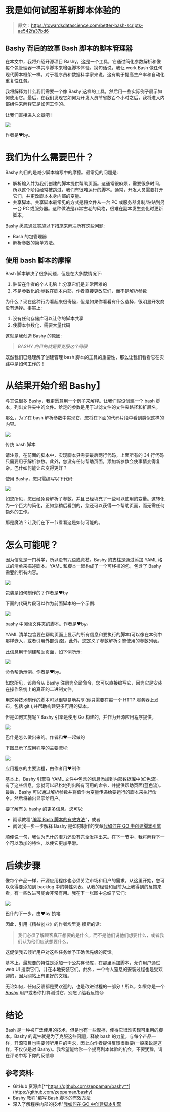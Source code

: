 # 我是如何试图革新脚本体验的

> 原文：<https://towardsdatascience.com/better-bash-scripts-ae542fa37bd6>

## Bashy 背后的故事 Bash 脚本的脚本管理器

在本文中，我将介绍开源项目 Bashy，这是一个工具，它通过简化参数解析和像每个包管理器一样共享脚本来增强脚本体验。换句话说，我让 work Bash 像任何现代脚本框架一样。对于程序员和数据科学家来说，这有助于提高生产率和自动化重复性任务。

我将解释为什么我们需要一个像 Bashy 这样的工具，然后用一些实际例子展示如何使用它。最后，在我们发现它如何为开发人员节省数百个小时之后，我将进入内部组件来解释它是如何工作的。

让我们直接进入文章吧！

![](img/2ac78c6e19cfc2710552b94b0de50046.png)

作者是❤️by。

# 我们为什么需要巴什？

Bashy 的目的是减少脚本编写中的摩擦。最常见的问题是:

*   解析输入并为我们创建的脚本提供帮助页面。这通常很麻烦，需要很多时间，所以这个阶段经常被跳过，我们有很难运行的脚本。通常，开发人员需要打开它们，并更改脚本本身内部的变量。
*   共享脚本。共享脚本最常见的方式是将文件从一台 PC 或服务器复制/粘贴到另一台 PC 或服务器。这种做法是非常古老的风格，很难在副本发生变化时更新脚本。

Bashy 愿意通过实施以下措施来解决所有这些问题:

*   Bash 的包管理器
*   解析参数的简单方法。

## 使用 bash 脚本的摩擦

Bash 脚本解决了很多问题，但是在大多数情况下:

1.  驻留在作者的个人电脑上:分享它们是非常困难的
2.  不是参数化的:参数在脚本内部，作者直接更改它们，而不是解析参数

为什么？现在这种行为看起来很奇怪，但是如果你看看有什么选择，很明显开发商没有选择。事实上:

1.  没有任何存储库可以让你的脚本共享
2.  使脚本参数化，需要大量代码

这就是我创造 Bashy 的原因:

> *BASHY 的目的就是要克服这个局限*

既然我们已经理解了创建管理 bash 脚本的工具的重要性，那么让我们看看它在实践中是如何工作的！

# **从结果开始介绍 Bashy】**

与其说很多 Bashy，我更愿意用一个例子来解释。让我们假设创建一个 bash 脚本，列出文件夹中的文件。给定的参数是用于过滤文件的文件夹路径和扩展名。

那么，为了在 bash 解析参数中实现它，您将在下面的代码片段中看到类似这样的内容。

![](img/df72785eb398ccffb15f54b84d55d2c0.png)

传统 bash 脚本

请注意，在前面的脚本中，实现脚本只需要最后两行代码，上面所有的 34 行代码只需要用于解析参数。此外，您没有任何帮助页面，添加新参数会使事情变得复杂。巴什如何能让它变得更好？

使用 Bashy，您只需编写以下代码:

![](img/16ab6f21462c48f1268db3edff3590e8.png)

如您所见，您已经免费解析了参数，并且已经填充了一些可以使用的变量。这转化为一个巨大的简化，正如您稍后看到的，您还可以获得一个帮助页面，而无需任何额外的工作。

那是魔法？让我们在下一节看看这是如何可能的。

# 怎么可能呢？

因为信息是一门科学，所以没有咒语或魔杖。Bashy 的支柱是通过添加 YAML 格式的清单来描述脚本。YAML 和脚本一起构成了一个可移植的包，包含了 Bashy 需要的所有内容。

![](img/94c91ad457a98787f251acd2a96770aa.png)

包装是如何制作的？作者是❤️by

下面的代码片段可以作为前面脚本的一个示例:

![](img/c913a17f1ff13ac79dd38a095d62ee77.png)

bashy 中阅读文件夹的脚本。作者是❤️by。

YAML 清单包含要在帮助页面上显示的所有信息和要执行的脚本(可以像在本例中那样嵌入，或者引用外部资源)。此外，您定义了参数解析引擎使用的参数列表。

此信息用于创建帮助页面，如下例所示:

![](img/e1a9f61a15f5fe908847b9ddbf31dcf7.png)

命令帮助示例。作者是❤️by。

如您所见，该命令从 Bashy 注册为全局命令，您可以直接编写它，因为它是安装在操作系统上的真正的二进制文件。

用这种技术制作的脚本可以很容易地共享(你只需要在每一个 HTTP 服务器上发布，包括 git ),并帮助构建更多可用的脚本。

但是如何实施呢？Bashy 引擎是使用 Go 构建的，并作为开源应用程序提供。

![](img/1683849fb2a1f5e828998175198e9a6a.png)

巴什是怎么做出来的。作者和❤️一起做的

下图显示了应用程序的主要流程:

![](img/c245067a70439bc21f0ff645031f8256.png)

应用程序的主要流程，由作者用❤️制作

基本上，Bashy 引擎将 YAML 文件中包含的信息添加到内部数据库中(红色流)。有了这些信息，您就可以轻松地列出所有可用的命令，并提供帮助页面(蓝色流)。最后，Bashy 可以通过解析参数并将值作为变量传递给要运行的脚本来执行命令。然后将输出显示给用户。

要了解有关 bashy 的更多信息，您可以:

*   阅读教程“[编写 Bash 脚本的有效方法](https://medium.com/better-programming/effective-bash-scripts-108d976026bc)”，或者
*   阅读我一步一步解释 Bashy 是如何制作的文章[我如何在 GO 中创建脚本引擎](https://medium.com/better-programming/effective-bash-scripts-108d976026bc)

顺便说一句，我认为巴什的潜力还没有完全发挥出来。在下一节中，我将解释下一个可以添加的特性，以使它更加平滑。

# 后续步骤

像每个产品一样，开源应用程序也必须关注市场和用户的需求。从这里开始，您可以获得要添加到 backlog 中的特性列表。从我的经验和目前为止我得到的反馈来看，有一些改进可能会非常有用。我在下一张图中总结了它们:

![](img/ff75f55bdfcfb5b8e5c7d519cafd781f.png)

巴什的下一步。由❤️by 执笔

因此，引用《精益创业》的作者埃里克·赖斯的话:

> 我们必须了解顾客真正想要的是什么，而不是他们说他们想要什么，或者我们认为他们应该想要什么。

这促使我去倾听用户对这些任务给予正确优先级的反馈。

基本上，最想要的特性是添加一个公共存储库，在那里添加脚本，允许用户通过 web UI 搜索它们，并在本地安装它们。此外，一个令人窒息的安装过程也是受欢迎的，因为网站上有更好的文档。

无论如何，任何反馈都是受欢迎的，也是改进过程的一部分！所以，如果你是一个 [*Bashy*](https://github.com/zeppaman/bashy) 用户或者你打算测试它，别忘了给我反馈😃

# 结论

Bash 是一种被广泛使用的技术，但是也有一些摩擦，使得它很难实现可重用的脚本。Bashy 的诞生就是为了克服这些问题，释放 bash 的力量。与每个产品一样，开源项目也需要倾听用户的需求，因此向作者提供反馈很重要(一般来说是这样，不仅仅是对 Bashy)。我希望能给你一个提高剧本体验的机会，不要犹豫，请在评论中写下你的反馈😄

## 参考资料:

*   GitHub 资源库[**https://github.com/zeppaman/bashy**](https://github.com/zeppaman/bashy)
*   Bashy 教程"[编写 Bash 脚本的有效方法](https://medium.com/better-programming/effective-bash-scripts-108d976026bc)
*   深入了解程序内部的技术"[我如何在 GO 中创建脚本引擎](https://medium.com/better-programming/effective-bash-scripts-108d976026bc)